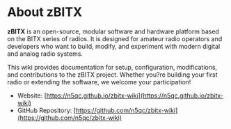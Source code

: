 # About zBITX

**zBITX** is an open-source, modular software and hardware platform based on the BITX series of radios. It is designed for amateur radio operators and developers who want to build, modify, and experiment with modern digital and analog radio systems.

This wiki provides documentation for setup, configuration, modifications, and contributions to the zBITX project. Whether you?re building your first radio or extending the software, we welcome your participation!

- Website: [https://n5qc.github.io/zbitx-wiki](https://n5qc.github.io/zbitx-wiki)
- GitHub Repository: [https://github.com/n5qc/zbitx-wiki](https://github.com/n5qc/zbitx-wiki)
